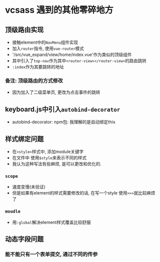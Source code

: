 # vcsass 遇到的其他零碎地方

## 顶级路由实现

* 接触element中的`NavMenu`组件实现
* 加入`router`指令, 使用`vue-router`模式
* '/src/vue_expand/view/home/index.vue'作为类似的顶级组件
* 其中引入了`top-nav`作为其中`<router-view></router-view>`的路由跳转
* `:index`作为其要跳转的地址

### 备注: 顶级路由的方式修改

* 因为加入了二级菜单页, 更改为点击事件的跳转

## keyboard.js中引入`autobind-decorator`

* autobind-decorator: npm包: 我理解的是自动绑定this

## 样式绑定问题

* 在`<style>`样式中, 添加module关键字
* 在文件中 使用`$style`来表示不同的样式
* 我认为这种写法有些麻烦, 是可以更改和优化的.

### `scope`

* 速度变慢(未验证)
* 但是如果有element的样式需要修改的话, 在写一个style 使用`>>>`就比较麻烦了

### `moudle`

* 用`:global`解决element样式覆盖比较舒服

## 动态字段问题

### 能不能只有一个表单提交, 通过不同的传参
